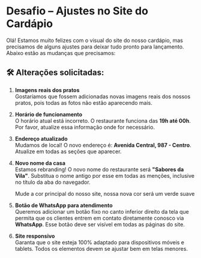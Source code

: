 # Desafio – Ajustes no Site do Cardápio

Olá! Estamos muito felizes com o visual do site do nosso cardápio, mas precisamos de alguns ajustes para deixar tudo pronto para lançamento. Abaixo estão as mudanças que precisamos:

## 🛠️ Alterações solicitadas:

1. **Imagens reais dos pratos**  
   Gostaríamos que fossem adicionadas novas imagens reais dos nossos pratos, pois todas as fotos não estão aparecendo mais.

2. **Horário de funcionamento**  
   O horário atual está incorreto. O restaurante funciona das **19h até 00h**. Por favor, atualize essa informação onde for necessário.

3. **Endereço atualizado**  
   Mudamos de local! O novo endereço é: **Avenida Central, 987 - Centro**. Atualize em todas as seções que aparecer.

4. **Novo nome da casa**  
   Estamos rebranding! O novo nome do restaurante será **"Sabores da Vila"**. Substitua o nome antigo por esse em todas as menções, inclusive no título da aba do navegador.

   Mude a cor principal do nosso site, nossa nova cor será um verde suave

5. **Botão de WhatsApp para atendimento**  
   Queremos adicionar um botão fixo no canto inferior direito da tela que permita que os clientes entrem em contato diretamente conosco via **WhatsApp**. Esse botão deve ser visível em todas as páginas do site.

6. **Site responsivo**  
   Garanta que o site esteja 100% adaptado para dispositivos móveis e tablets. Todos os elementos devem se ajustar bem em telas menores.

